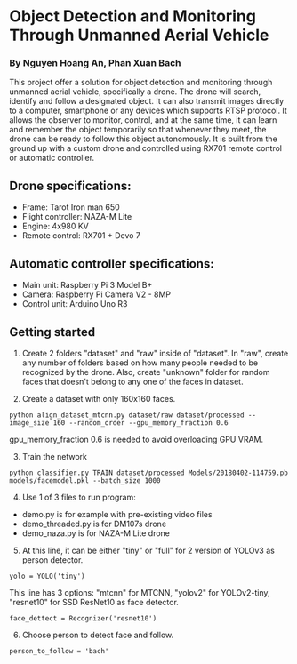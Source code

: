 # Object Detection and Monitoring Through Unmanned Aerial Vehicle
### By Nguyen Hoang An, Phan Xuan Bach
This project offer a solution for object detection and monitoring through unmanned aerial vehicle, specifically a drone. The drone will search, identify and follow a designated object. It can also transmit images directly to a computer, smartphone or any devices which supports RTSP protocol. It allows the observer to monitor, control, and at the same time, it can learn and remember the object temporarily so that whenever they meet, the drone can be ready to follow this object autonomously.
It is built from the ground up with a custom drone and controlled using RX701 remote control or automatic controller.

## Drone specifications:
* Frame: Tarot Iron man 650
* Flight controller: NAZA-M Lite
* Engine: 4x980 KV
* Remote control: RX701 + Devo 7

## Automatic controller specifications:
* Main unit: Raspberry Pi 3 Model B+
* Camera: Raspberry Pi Camera V2 - 8MP
* Control unit: Arduino Uno R3

## Getting started
1. Create 2 folders "dataset" and "raw" inside of "dataset". In "raw", create any number of folders based on how many people needed to be recognized by the drone. Also, create "unknown" folder for random faces that doesn't belong to any one of the faces in dataset.

2. Create a dataset with only 160x160 faces.
```
python align_dataset_mtcnn.py dataset/raw dataset/processed --image_size 160 --random_order --gpu_memory_fraction 0.6
```
gpu_memory_fraction 0.6 is needed to avoid overloading GPU VRAM.

3. Train the network
```
python classifier.py TRAIN dataset/processed Models/20180402-114759.pb models/facemodel.pkl --batch_size 1000
```

4. Use 1 of 3 files to run program:
* demo.py is for example with pre-existing video files
* demo_threaded.py is for DM107s drone
* demo_naza.py is for NAZA-M Lite drone

5. At this line, it can be either "tiny" or "full" for 2 version of YOLOv3 as person detector.
```
yolo = YOLO('tiny')
```
This line has 3 options: "mtcnn" for MTCNN, "yolov2" for YOLOv2-tiny, "resnet10" for SSD ResNet10 as face detector.
```
face_dettect = Recognizer('resnet10')
```

6. Choose person to detect face and follow.
```
person_to_follow = 'bach'
```
